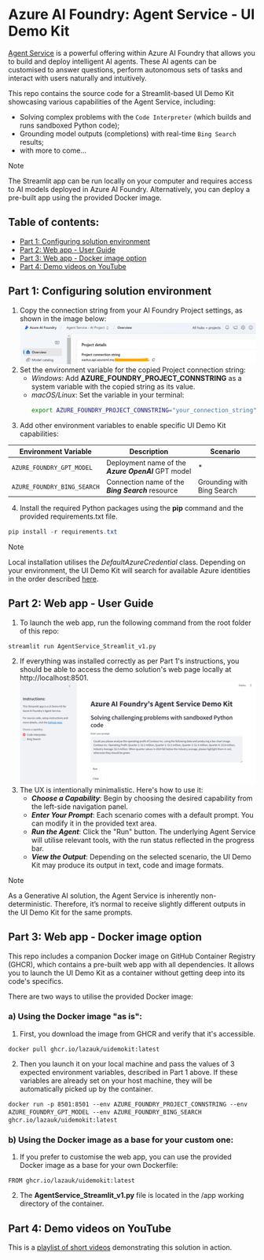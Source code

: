 # Azure AI Foundry: Agent Service - UI Demo Kit

[Agent Service](https://learn.microsoft.com/en-us/azure/ai-services/agents/overview) is a powerful offering within Azure AI Foundry that allows you to build and deploy intelligent AI agents. These AI agents can be customised to answer questions, perform autonomous sets of tasks and interact with users naturally and intuitively.

This repo contains the source code for a Streamlit-based UI Demo Kit showcasing various capabilities of the Agent Service, including:
- Solving complex problems with the `Code Interpreter` (which builds and runs sandboxed Python code);
- Grounding model outputs (completions) with real-time `Bing Search` results;
- with more to come...

> [!NOTE]
> The Streamlit app can be run locally on your computer and requires access to AI models deployed in Azure AI Foundry. Alternatively, you can deploy a pre-built app using the provided Docker image.

## Table of contents:
- [Part 1: Configuring solution environment](https://github.com/LazaUK/AIFoundry-AgentService-Streamlit#part-1-configuring-solution-environment)
- [Part 2: Web app - User Guide](https://github.com/LazaUK/AIFoundry-AgentService-Streamlit#part-2-web-app---user-guide)
- [Part 3: Web app - Docker image option](https://github.com/LazaUK/AIFoundry-AgentService-Streamlit#part-3-web-app---docker-image-option)
- [Part 4: Demo videos on YouTube](https://github.com/LazaUK/AIFoundry-AgentService-Streamlit#part-4-demo-videos-on-youtube)

## Part 1: Configuring solution environment
1. Copy the connection string from your AI Foundry Project settings, as shown in the image below:
![config_foundry_conn_string](images/foundry_conn_string.png)
2. Set the environment variable for the copied Project connection string:
    - _Windows_: Add **AZURE_FOUNDRY_PROJECT_CONNSTRING** as a system variable with the copied string as its value.
    - _macOS/Linux_: Set the variable in your terminal:
      ``` bash
      export AZURE_FOUNDRY_PROJECT_CONNSTRING="your_connection_string"
      ```
3. Add other environment variables to enable specific UI Demo Kit capabilities:

| Environment Variable | Description | Scenario |
| --- | --- | --- |
| ```AZURE_FOUNDRY_GPT_MODEL``` | Deployment name of the **_Azure OpenAI_** GPT model | * |
| ```AZURE_FOUNDRY_BING_SEARCH``` | Connection name of the **_Bing Search_** resource | Grounding with Bing Search |

4. Install the required Python packages using the **pip** command and the provided requirements.txt file.
``` PowerShell
pip install -r requirements.txt
```

> [!NOTE]
> Local installation utilises the _DefaultAzureCredential_ class. Depending on your environment, the UI Demo Kit will search for available Azure identities in the order described [here](https://learn.microsoft.com/en-us/python/api/azure-identity/azure.identity.defaultazurecredential?view=azure-python).

## Part 2: Web app - User Guide
1. To launch the web app, run the following command from the root folder of this repo:
```
streamlit run AgentService_Streamlit_v1.py
```
2. If everything was installed correctly as per Part 1's instructions, you should be able to access the demo solution's web page locally at http://localhost:8501.
![Home Page of Demo Kit](images/demokit_homepage.png)
3. The UX is intentionally minimalistic. Here's how to use it:
    * **_Choose a Capability_**: Begin by choosing the desired capability from the left-side navigation panel.
    * **_Enter Your Prompt_**: Each scenario comes with a default prompt. You can modify it in the provided text area.
    * **_Run the Agent_**: Click the "Run" button. The underlying Agent Service will utilise relevant tools, with the run status reflected in the progress bar.
    * **_View the Output_**: Depending on the selected scenario, the UI Demo Kit may produce its output in text, code and image formats.

> [!NOTE]
> As a Generative AI solution, the Agent Service is inherently non-deterministic. Therefore, it’s normal to receive slightly different outputs in the UI Demo Kit for the same prompts.

## Part 3: Web app - Docker image option
This repo includes a companion Docker image on GitHub Container Registry (GHCR), which contains a pre-built web app with all dependencies. It allows you to launch the UI Demo Kit as a container without getting deep into its code's specifics.

There are two ways to utilise the provided Docker image:

### a) Using the Docker image "as is":
1. First, you download the image from GHCR and verify that it's accessible.
``` Docker
docker pull ghcr.io/lazauk/uidemokit:latest
```
2. Then you launch it on your local machine and pass the values of 3 expected environment variables, described in Part 1 above. If these variables are already set on your host machine, they will be automatically picked up by the container.
``` Docker
docker run -p 8501:8501 --env AZURE_FOUNDRY_PROJECT_CONNSTRING --env AZURE_FOUNDRY_GPT_MODEL --env AZURE_FOUNDRY_BING_SEARCH ghcr.io/lazauk/uidemokit:latest
```

### b) Using the Docker image as a base for your custom one:
1. If you prefer to customise the web app, you can use the provided Docker image as a base for your own Dockerfile:
``` Docker
FROM ghcr.io/lazauk/uidemokit:latest
```
2. The **AgentService_Streamlit_v1.py** file is located in the /app working directory of the container.

## Part 4: Demo videos on YouTube
This is a [playlist of short videos](https://www.youtube.com/playlist?list=PLcAssiH4f14tXdGMbGwOoUbg7el5QPMC9) demonstrating this solution in action.
